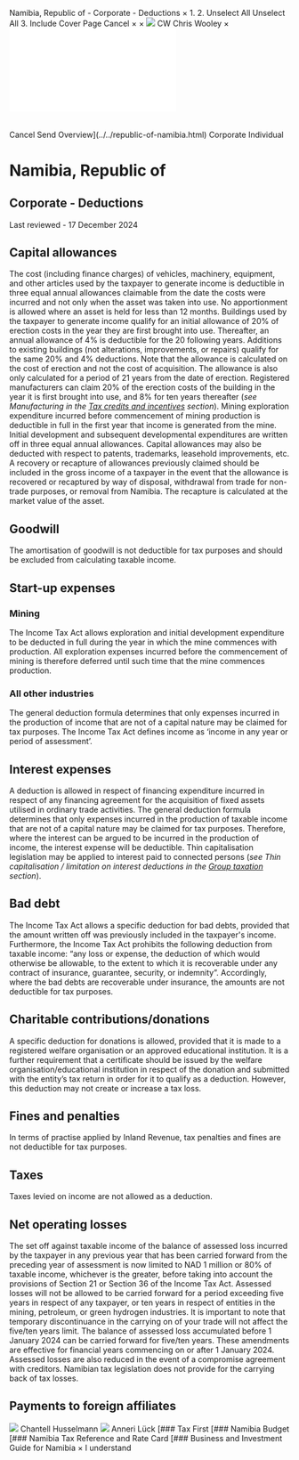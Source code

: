 Namibia, Republic of - Corporate - Deductions
×
1.
2.
Unselect All
Unselect All
3.
Include Cover Page
Cancel
×
×
![](../../-/media/world-wide-tax-summaries/attachments/global---chris-wooley.ashx%3Frev=ac5e5f3223b34096b1afc2a6009c7320&revision=ac5e5f32-23b3-4096-b1af-c2a6009c7320&hash=859B7ADC84DC2CBEC9760E9E6EE7DE6D0A8BFCDF)
CW
Chris Wooley
×
![](deductions.html)
######
Cancel
Send
Overview](../../republic-of-namibia.html)
Corporate
Individual
# Namibia, Republic of
## Corporate - Deductions
Last reviewed - 17 December 2024
## Capital allowances
The cost (including finance charges) of vehicles, machinery, equipment, and other articles used by the taxpayer to generate income is deductible in three equal annual allowances claimable from the date the costs were incurred and not only when the asset was taken into use. No apportionment is allowed where an asset is held for less than 12 months.
Buildings used by the taxpayer to generate income qualify for an initial allowance of 20% of erection costs in the year they are first brought into use. Thereafter, an annual allowance of 4% is deductible for the 20 following years. Additions to existing buildings (not alterations, improvements, or repairs) qualify for the same 20% and 4% deductions. Note that the allowance is calculated on the cost of erection and not the cost of acquisition. The allowance is also only calculated for a period of 21 years from the date of erection.
Registered manufacturers can claim 20% of the erection costs of the building in the year it is first brought into use, and 8% for ten years thereafter (*see Manufacturing in the [Tax credits and incentives](tax-credits-and-incentives.html) section*).
Mining exploration expenditure incurred before commencement of mining production is deductible in full in the first year that income is generated from the mine. Initial development and subsequent developmental expenditures are written off in three equal annual allowances.
Capital allowances may also be deducted with respect to patents, trademarks, leasehold improvements, etc.
A recovery or recapture of allowances previously claimed should be included in the gross income of a taxpayer in the event that the allowance is recovered or recaptured by way of disposal, withdrawal from trade for non-trade purposes, or removal from Namibia. The recapture is calculated at the market value of the asset.
## Goodwill
The amortisation of goodwill is not deductible for tax purposes and should be excluded from calculating taxable income.
## Start-up expenses
### Mining
The Income Tax Act allows exploration and initial development expenditure to be deducted in full during the year in which the mine commences with production. All exploration expenses incurred before the commencement of mining is therefore deferred until such time that the mine commences production.
### All other industries
The general deduction formula determines that only expenses incurred in the production of income that are not of a capital nature may be claimed for tax purposes. The Income Tax Act defines income as ‘income in any year or period of assessment’.
## Interest expenses
A deduction is allowed in respect of financing expenditure incurred in respect of any financing agreement for the acquisition of fixed assets utilised in ordinary trade activities.
The general deduction formula determines that only expenses incurred in the production of taxable income that are not of a capital nature may be claimed for tax purposes. Therefore, where the interest can be argued to be incurred in the production of income, the interest expense will be deductible.
Thin capitalisation legislation may be applied to interest paid to connected persons (*see Thin capitalisation / limitation on interest deductions* *in the [Group taxation](group-taxation.html) section*).
## Bad debt
The Income Tax Act allows a specific deduction for bad debts, provided that the amount written off was previously included in the taxpayer's income.
Furthermore, the Income Tax Act prohibits the following deduction from taxable income:
“any loss or expense, the deduction of which would otherwise be allowable, to the extent to which it is recoverable under any contract of insurance, guarantee, security, or indemnity”.
Accordingly, where the bad debts are recoverable under insurance, the amounts are not deductible for tax purposes.
## Charitable contributions/donations
A specific deduction for donations is allowed, provided that it is made to a registered welfare organisation or an approved educational institution. It is a further requirement that a certificate should be issued by the welfare organisation/educational institution in respect of the donation and submitted with the entity’s tax return in order for it to qualify as a deduction. However, this deduction may not create or increase a tax loss.
## Fines and penalties
In terms of practise applied by Inland Revenue, tax penalties and fines are not deductible for tax purposes.
## Taxes
Taxes levied on income are not allowed as a deduction.
## Net operating losses
The set off against taxable income of the balance of assessed loss incurred by the taxpayer in any previous year that has been carried forward from the preceding year of assessment is now limited to NAD 1 million or 80% of taxable income, whichever is the greater, before taking into account the provisions of Section 21 or Section 36 of the Income Tax Act.
Assessed losses will not be allowed to be carried forward for a period exceeding five years in respect of any taxpayer, or ten years in respect of entities in the mining, petroleum, or green hydrogen industries. It is important to note that temporary discontinuance in the carrying on of your trade will not affect the five/ten years limit.
The balance of assessed loss accumulated before 1 January 2024 can be carried forward for five/ten years.
These amendments are effective for financial years commencing on or after 1 January 2024.
Assessed losses are also reduced in the event of a compromise agreement with creditors.
Namibian tax legislation does not provide for the carrying back of tax losses.
## Payments to foreign affiliates
![](../../-/media/world-wide-tax-summaries/republicofnamibiachantell-husselmannnamibia--chantell-husselmannjpg20240812090717405.ashx%3Frev=0edcba9d81c84950bdec3d819ec66d9a&revision=0edcba9d-81c8-4950-bdec-3d819ec66d9a&hash=A97113980A9B4D798FB97F6F7BD9CFA7DE62FF4E)
Chantell Husselmann
![](../../-/media/world-wide-tax-summaries/republicofnamibiaanneri-lucknamibia--anneri-luckjpg20240812090751915.ashx%3Frev=2fde843acc854dabb4e427089100f2e8&revision=2fde843a-cc85-4dab-b4e4-27089100f2e8&hash=16CA17558AD653A265D0CF654C4ADB5D4D54E03F)
Anneri Lück
[### Tax First
[### Namibia Budget
[### Namibia Tax Reference and Rate Card
[### Business and Investment Guide for Namibia
×
I understand